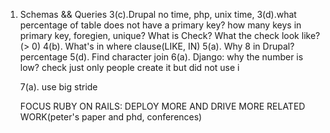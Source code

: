 1. Schemas && Queries
	3(c).Drupal no time, php, unix time,
	3(d).what percentage of table does not have a primary key?
	     how many keys in primary key, foregien, unique?
	     What is Check? What the check look like?(> 0)
	4(b). What's in where clause(LIKE, IN)
	5(a). Why 8 in Drupal? percentage
	5(d). Find character join
	6(a). Django: why the number is low? check just only people create it but did not use i

	7(a). use big stride
	      
	FOCUS RUBY ON RAILS: DEPLOY MORE AND DRIVE MORE
	RELATED WORK(peter's paper and phd, conferences)